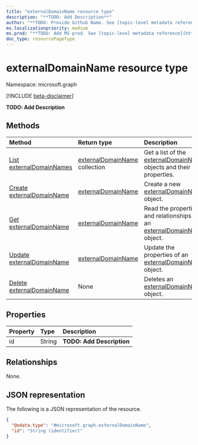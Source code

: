 ```yaml
---
title: "externalDomainName resource type"
description: "**TODO: Add Description**"
author: "**TODO: Provide Github Name. See [topic-level metadata reference](https://msgo.azurewebsites.net/add/document/guidelines/metadata.html#topic-level-metadata)**"
ms.localizationpriority: medium
ms.prod: "**TODO: Add MS prod. See [topic-level metadata reference](https://msgo.azurewebsites.net/add/document/guidelines/metadata.html#topic-level-metadata)**"
doc_type: resourcePageType
---
```


# externalDomainName resource type

Namespace: microsoft.graph

[!INCLUDE [beta-disclaimer](../../includes/beta-disclaimer.md)]

**TODO: Add Description**

## Methods
|Method|Return type|Description|
|:---|:---|:---|
|[List externalDomainNames](../api/externaldomainname-list.md)|[externalDomainName](../resources/externaldomainname.md) collection|Get a list of the [externalDomainName](../resources/externaldomainname.md) objects and their properties.|
|[Create externalDomainName](../api/samlorwsfedexternaldomainfederation-post-domains.md)|[externalDomainName](../resources/externaldomainname.md)|Create a new [externalDomainName](../resources/externaldomainname.md) object.|
|[Get externalDomainName](../api/externaldomainname-get.md)|[externalDomainName](../resources/externaldomainname.md)|Read the properties and relationships of an [externalDomainName](../resources/externaldomainname.md) object.|
|[Update externalDomainName](../api/externaldomainname-update.md)|[externalDomainName](../resources/externaldomainname.md)|Update the properties of an [externalDomainName](../resources/externaldomainname.md) object.|
|[Delete externalDomainName](../api/externaldomainname-delete.md)|None|Deletes an [externalDomainName](../resources/externaldomainname.md) object.|

## Properties
|Property|Type|Description|
|:---|:---|:---|
|id|String|**TODO: Add Description**|

## Relationships
None.

## JSON representation
The following is a JSON representation of the resource.
<!-- {
  "blockType": "resource",
  "keyProperty": "id",
  "@odata.type": "microsoft.graph.externalDomainName",
  "openType": false
}
-->
``` json
{
  "@odata.type": "#microsoft.graph.externalDomainName",
  "id": "String (identifier)"
}
```

